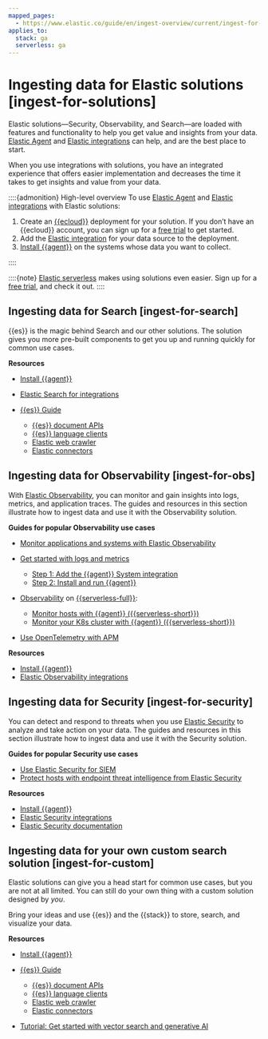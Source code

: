 ```yaml
---
mapped_pages:
  - https://www.elastic.co/guide/en/ingest-overview/current/ingest-for-solutions.html
applies_to:
  stack: ga
  serverless: ga
---
```


# Ingesting data for Elastic solutions [ingest-for-solutions]

Elastic solutions—​Security, Observability, and Search—​are loaded with features and functionality to help you get value and insights from your data. [Elastic Agent](https://www.elastic.co/guide/en/fleet/current) and [Elastic integrations](https://docs.elastic.co/en/integrations) can help, and are the best place to start.

When you use integrations with solutions, you have an integrated experience that offers easier implementation and decreases the time it takes to get insights and value from your data.

::::{admonition} High-level overview
To use [Elastic Agent](https://www.elastic.co/guide/en/fleet/current) and [Elastic integrations](https://docs.elastic.co/en/integrations) with Elastic solutions:

1. Create an [{{ecloud}}](https://www.elastic.co/cloud) deployment for your solution. If you don’t have an {{ecloud}} account, you can sign up for a [free trial](https://cloud.elastic.co/registration) to get started.
2. Add the [Elastic integration](https://docs.elastic.co/en/integrations) for your data source to the deployment.
3. [Install {{agent}}](asciidocalypse://docs/docs-content/docs/reference/ingestion-tools/fleet/install-elastic-agents.md) on the systems whose data you want to collect.

::::


::::{note}
[Elastic serverless](https://docs.elastic.co/serverless) makes using solutions even easier. Sign up for a [free trial](https://docs.elastic.co/serverless/general/sign-up-trial), and check it out.
::::



## Ingesting data for Search [ingest-for-search]

{{es}} is the magic behind Search and our other solutions. The solution gives you more pre-built components to get you up and running quickly for common use cases.

**Resources**

* [Install {{agent}}](asciidocalypse://docs/docs-content/docs/reference/ingestion-tools/fleet/install-elastic-agents.md)
* [Elastic Search for integrations](https://www.elastic.co/integrations/data-integrations?solution=search)
* [{{es}} Guide](https://www.elastic.co/guide/en/elasticsearch/reference/current)

    * [{{es}} document APIs](https://www.elastic.co/docs/api/doc/elasticsearch/group/endpoint-document)
    * [{{es}} language clients](https://www.elastic.co/guide/en/elasticsearch/client/index.html)
    * [Elastic web crawler](https://www.elastic.co/web-crawler)
    * [Elastic connectors](elasticsearch://reference/ingestion-tools/search-connectors/index.md)



## Ingesting data for Observability [ingest-for-obs]

With [Elastic Observability](https://www.elastic.co/observability), you can monitor and gain insights into logs, metrics, and application traces. The guides and resources in this section illustrate how to ingest data and use it with the Observability solution.

**Guides for popular Observability use cases**

* [Monitor applications and systems with Elastic Observability](https://www.elastic.co/guide/en/starting-with-the-elasticsearch-platform-and-its-solutions/current/getting-started-observability.html)
* [Get started with logs and metrics](/solutions/observability/infra-and-hosts/get-started-with-system-metrics.md)

    * [Step 1: Add the {{agent}} System integration](/solutions/observability/infra-and-hosts/get-started-with-system-metrics.md#add-system-integration)
    * [Step 2: Install and run {{agent}}](/solutions/observability/infra-and-hosts/get-started-with-system-metrics.md#add-agent-to-fleet)

* [Observability](https://docs.elastic.co/serverless/observability/what-is-observability-serverless) on [{{serverless-full}}](https://docs.elastic.co/serverless):

    * [Monitor hosts with {{agent}} ({{serverless-short}})](https://docs.elastic.co/serverless/observability/quickstarts/monitor-hosts-with-elastic-agent)
    * [Monitor your K8s cluster with {{agent}} ({{serverless-short}})](https://docs.elastic.co/serverless/observability/quickstarts/k8s-logs-metrics)

* [Use OpenTelemetry with APM](../../solutions/observability/apps/use-opentelemetry-with-apm.md)


**Resources**

* [Install {{agent}}](asciidocalypse://docs/docs-content/docs/reference/ingestion-tools/fleet/install-elastic-agents.md)
* [Elastic Observability integrations](https://www.elastic.co/integrations/data-integrations?solution=observability)


## Ingesting data for Security [ingest-for-security]

You can detect and respond to threats when you use [Elastic Security](https://www.elastic.co/security) to analyze and take action on your data. The guides and resources in this section illustrate how to ingest data and use it with the Security solution.

**Guides for popular Security use cases**

* [Use Elastic Security for SIEM](https://www.elastic.co/guide/en/starting-with-the-elasticsearch-platform-and-its-solutions/current/getting-started-siem-security.html)
* [Protect hosts with endpoint threat intelligence from Elastic Security](https://www.elastic.co/guide/en/starting-with-the-elasticsearch-platform-and-its-solutions/current/getting-started-endpoint-security.html)

**Resources**

* [Install {{agent}}](asciidocalypse://docs/docs-content/docs/reference/ingestion-tools/fleet/install-elastic-agents.md)
* [Elastic Security integrations](https://www.elastic.co/integrations/data-integrations?solution=search)
* [Elastic Security documentation](/solutions/security.md)


## Ingesting data for your own custom search solution [ingest-for-custom]

Elastic solutions can give you a head start for common use cases, but you are not at all limited. You can still do your own thing with a custom solution designed by *you*.

Bring your ideas and use {{es}} and the {{stack}} to store, search, and visualize your data.

**Resources**

* [Install {{agent}}](asciidocalypse://docs/docs-content/docs/reference/ingestion-tools/fleet/install-elastic-agents.md)
* [{{es}} Guide](https://www.elastic.co/guide/en/elasticsearch/reference/current)

    * [{{es}} document APIs](https://www.elastic.co/docs/api/doc/elasticsearch/group/endpoint-document)
    * [{{es}} language clients](https://www.elastic.co/guide/en/elasticsearch/client/index.html)
    * [Elastic web crawler](https://www.elastic.co/web-crawler)
    * [Elastic connectors](elasticsearch://reference/ingestion-tools/search-connectors/index.md)

* [Tutorial: Get started with vector search and generative AI](https://www.elastic.co/guide/en/starting-with-the-elasticsearch-platform-and-its-solutions/current/getting-started-general-purpose.html)

